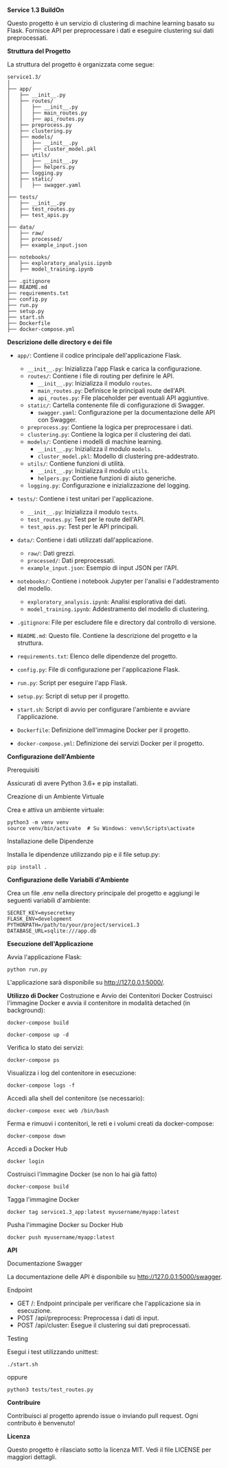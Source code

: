 **Service 1.3 BuildOn**

Questo progetto è un servizio di clustering di machine learning basato su Flask. Fornisce API per preprocessare i dati e eseguire clustering sui dati preprocessati.

**Struttura del Progetto**

La struttura del progetto è organizzata come segue:
```
service1.3/
│
├── app/
│   ├── __init__.py
│   ├── routes/
│   │   ├── __init__.py
│   │   ├── main_routes.py
│   │   ├── api_routes.py
│   ├── preprocess.py
│   ├── clustering.py
│   ├── models/
│   │   ├── __init__.py
│   │   ├── cluster_model.pkl
│   ├── utils/
│   │   ├── __init__.py
│   │   ├── helpers.py
│   ├── logging.py
│   ├── static/
│   │   ├── swagger.yaml
│
├── tests/
│   ├── __init__.py
│   ├── test_routes.py
│   ├── test_apis.py
│
├── data/
│   ├── raw/
│   ├── processed/
│   ├── example_input.json
│
├── notebooks/
│   ├── exploratory_analysis.ipynb
│   ├── model_training.ipynb
│
├── .gitignore
├── README.md
├── requirements.txt
├── config.py
├── run.py
├── setup.py
├── start.sh
├── Dockerfile
├── docker-compose.yml

```


**Descrizione delle directory e dei file**

- `app/`: Contiene il codice principale dell'applicazione Flask.
  - `__init__.py`: Inizializza l'app Flask e carica la configurazione.
  - `routes/`: Contiene i file di routing per definire le API.
    - `__init__.py`: Inizializza il modulo `routes`.
    - `main_routes.py`: Definisce le principali route dell'API.
    - `api_routes.py`: File placeholder per eventuali API aggiuntive.
  - `static/`: Cartella contenente file di configurazione di Swagger.
    - `swagger.yaml`: Configurazione per la documentazione delle API con Swagger.
  - `preprocess.py`: Contiene la logica per preprocessare i dati.
  - `clustering.py`: Contiene la logica per il clustering dei dati.
  - `models/`: Contiene i modelli di machine learning.
    - `__init__.py`: Inizializza il modulo `models`.
    - `cluster_model.pkl`: Modello di clustering pre-addestrato.
  - `utils/`: Contiene funzioni di utilità.
    - `__init__.py`: Inizializza il modulo `utils`.
    - `helpers.py`: Contiene funzioni di aiuto generiche.
  - `logging.py`: Configurazione e inizializzazione del logging.

- `tests/`: Contiene i test unitari per l'applicazione.
  - `__init__.py`: Inizializza il modulo `tests`.
  - `test_routes.py`: Test per le route dell'API.
  - `test_apis.py`: Test per le API principali.

- `data/`: Contiene i dati utilizzati dall'applicazione.
  - `raw/`: Dati grezzi.
  - `processed/`: Dati preprocessati.
  - `example_input.json`: Esempio di input JSON per l'API.

- `notebooks/`: Contiene i notebook Jupyter per l'analisi e l'addestramento del modello.
  - `exploratory_analysis.ipynb`: Analisi esplorativa dei dati.
  - `model_training.ipynb`: Addestramento del modello di clustering.

- `.gitignore`: File per escludere file e directory dal controllo di versione.
- `README.md`: Questo file. Contiene la descrizione del progetto e la struttura.
- `requirements.txt`: Elenco delle dipendenze del progetto.
- `config.py`: File di configurazione per l'applicazione Flask.
- `run.py`: Script per eseguire l'app Flask.
- `setup.py`: Script di setup per il progetto.
- `start.sh`: Script di avvio per configurare l'ambiente e avviare l'applicazione.
- `Dockerfile`: Definizione dell'immagine Docker per il progetto.
- `docker-compose.yml`: Definizione dei servizi Docker per il progetto.

**Configurazione dell'Ambiente**

Prerequisiti

Assicurati di avere Python 3.6+ e pip installati.

Creazione di un Ambiente Virtuale

Crea e attiva un ambiente virtuale:
```
python3 -m venv venv
source venv/bin/activate  # Su Windows: venv\Scripts\activate
```
Installazione delle Dipendenze

Installa le dipendenze utilizzando pip e il file setup.py:
```
pip install .
```
**Configurazione delle Variabili d'Ambiente**

Crea un file .env nella directory principale del progetto e aggiungi le seguenti variabili d'ambiente:

```
SECRET_KEY=mysecretkey
FLASK_ENV=development
PYTHONPATH=/path/to/your/project/service1.3
DATABASE_URL=sqlite:///app.db
```
**Esecuzione dell'Applicazione**

Avvia l'applicazione Flask:
```
python run.py
```
L'applicazione sarà disponibile su http://127.0.0.1:5000/.

**Utilizzo di Docker**
Costruzione e Avvio dei Contenitori Docker
Costruisci l'immagine Docker e avvia il contenitore in modalità detached (in background):
```
docker-compose build
```
```
docker-compose up -d
```
Verifica lo stato dei servizi:

```
docker-compose ps
```
Visualizza i log del contenitore in esecuzione:

```
docker-compose logs -f
```
Accedi alla shell del contenitore (se necessario):

```
docker-compose exec web /bin/bash
```

Ferma e rimuovi i contenitori, le reti e i volumi creati da docker-compose:

```
docker-compose down

```
Accedi a Docker Hub

```
docker login

```
Costruisci l'immagine Docker (se non lo hai già fatto)

```
docker-compose build
```
Tagga l'immagine Docker

```
docker tag service1.3_app:latest myusername/myapp:latest
```
Pusha l'immagine Docker su Docker Hub

```
docker push myusername/myapp:latest
```
**API**

Documentazione Swagger

La documentazione delle API è disponibile su http://127.0.0.1:5000/swagger.

Endpoint

- GET /: Endpoint principale per verificare che l'applicazione sia in esecuzione.
- POST /api/preprocess: Preprocessa i dati di input.
- POST /api/cluster: Esegue il clustering sui dati preprocessati.

Testing

Esegui i test utilizzando unittest:
```
./start.sh

```
oppure
```
python3 tests/test_routes.py

```
**Contribuire**

Contribuisci al progetto aprendo issue o inviando pull request. Ogni contributo è benvenuto!

**Licenza**

Questo progetto è rilasciato sotto la licenza MIT. Vedi il file LICENSE per maggiori dettagli.
